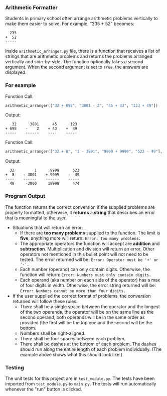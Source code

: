 ### Arithmetic Formatter

Students in primary school often arrange arithmetic problems vertically to make them easier to solve. For example, "235 + 52" becomes:
```
  235
+  52
-----
```

Inside `arithmetic_arranger.py` file, there is a function that receives a list of strings that are arithmetic problems and returns the problems arranged vertically and side-by-side. The function optionally takes a second argument. When the second argument is set to `True`, the answers are displayed.

### For example

Function Call:
```py
arithmetic_arranger(["32 + 698", "3801 - 2", "45 + 43", "123 + 49"])
```

Output:
```
   32      3801      45      123
+ 698    -    2    + 43    +  49
-----    ------    ----    -----
```

Function Call:
```py
arithmetic_arranger(["32 + 8", "1 - 3801", "9999 + 9999", "523 - 49"], True)
```

Output:
```
  32         1      9999      523
+  8    - 3801    + 9999    -  49
----    ------    ------    -----
  40     -3800     19998      474
```

### Program Output

The function returns the correct conversion if the supplied problems are properly formatted, otherwise, it **returns** a **string** that describes an error that is meaningful to the user.  

* Situations that will return an error:
  * If there are **too many problems** supplied to the function. The limit is **five**, anything more will return:
    `Error: Too many problems.`
  * The appropriate operators the function will accept are **addition** and **subtraction**. Multiplication and division will return an error. Other operators not mentioned in this bullet point will not need to be tested. The error returned will be:
    `Error: Operator must be '+' or '-'.`
  * Each number (operand) can only contain digits. Otherwise, the function will return:
    `Error: Numbers must only contain digits.`
  * Each operand (aka number on each side of the operator) has a max of four digits in width. Otherwise, the error string returned will be:
    `Error: Numbers cannot be more than four digits.`
*  If the user supplied the correct format of problems, the conversion returned will follow these rules:
    * There shall be a single space between the operator and the longest of the two operands, the operator will be on the same line as the second operand, both operands will be in the same order as provided (the first will be the top one and the second will be the bottom.
    * Numbers shall be right-aligned.
    * There shall be four spaces between each problem.
    * There shall be dashes at the bottom of each problem. The dashes should run along the entire length of each problem individually. (The example above shows what this should look like.)
    

### Testing 

The unit tests for this project are in `test_module.py`. The tests have been imported from `test_module.py` to `main.py`. The tests will run automatically whenever the "run" button is clicked.
